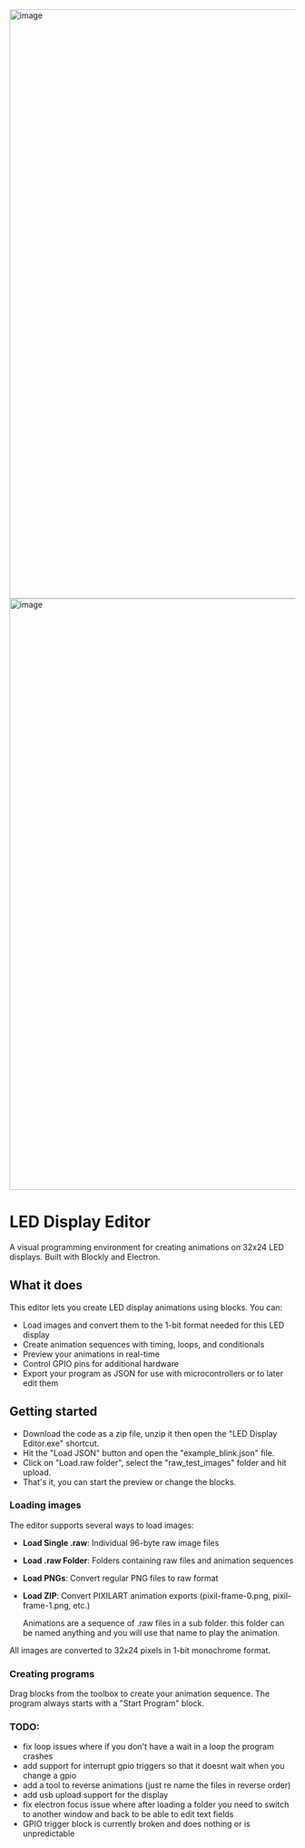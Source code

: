 
<img width="1922" height="1036" alt="image" src="https://github.com/user-attachments/assets/e1af478b-ad6f-47a7-af5c-3e1aad4d8ae9" />
<img width="1928" height="1040" alt="image" src="https://github.com/user-attachments/assets/45048d3d-55f7-49b2-b41a-1c8bb991febd" />


# LED Display Editor

A visual programming environment for creating animations on 32x24 LED displays. Built with Blockly and Electron.

## What it does

This editor lets you create LED display animations using blocks. You can:

- Load images and convert them to the 1-bit format needed for this LED display
- Create animation sequences with timing, loops, and conditionals
- Preview your animations in real-time
- Control GPIO pins for additional hardware
- Export your program as JSON for use with microcontrollers or to later edit them

## Getting started

- Download the code as a zip file, unzip it then open the "LED Display Editor.exe" shortcut.
- Hit the "Load JSON" button and open the "example_blink.json" file.
- Click on "Load.raw folder", select the "raw_test_images" folder and hit upload.
- That's it, you can start the preview or change the blocks.

### Loading images

The editor supports several ways to load images:

- **Load Single .raw**: Individual 96-byte raw image files
- **Load .raw Folder**: Folders containing raw files and animation sequences
- **Load PNGs**: Convert regular PNG files to raw format
- **Load ZIP**: Convert PIXILART animation exports (pixil-frame-0.png, pixil-frame-1.png, etc.)

  Animations are a sequence of .raw files in a sub folder. this folder can be named anything and you will use that name to play the animation.

All images are converted to 32x24 pixels in 1-bit monochrome format.

### Creating programs

Drag blocks from the toolbox to create your animation sequence. The program always starts with a "Start Program" block.

### TODO:

- fix loop issues where if you don't have a wait in a loop the program crashes
- add support for interrupt gpio triggers so that it doesnt wait when you change a gpio
- add a tool to reverse animations (just re name the files in reverse order)
- add usb upload support for the display
- fix electron focus issue where after loading a folder you need to switch to another window and back to be able to edit text fields
- GPIO trigger block is currently broken and does nothing or is unpredictable
